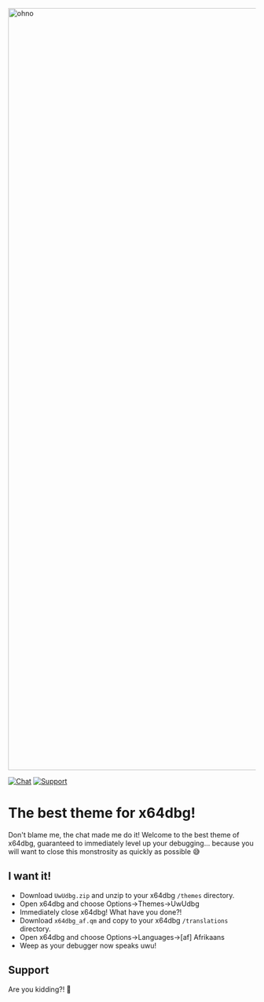 <img width="1549" alt="ohno" src="https://user-images.githubusercontent.com/5906222/182972754-e3210024-4b22-4551-8658-8991190e5fb9.png">

[![Chat](https://img.shields.io/badge/chat-Discord-blueviolet)](https://discord.gg/cw4U3WHvpn) [![Support](https://img.shields.io/badge/Support-Patreon-FF424D)](https://www.patreon.com/oalabs)

# The best theme for x64dbg!

Don't blame me, the chat made me do it! Welcome to the best theme of x64dbg, guaranteed to immediately level up your debugging... because you will want to close this monstrosity as quickly as possible 😅

## I want it!
- Download `UwUdbg.zip` and unzip to your x64dbg `/themes` directory. 
- Open x64dbg and choose Options->Themes->UwUdbg
- Immediately close x64dbg! What have you done?!
- Download `x64dbg_af.qm` and copy to your x64dbg `/translations` directory.
- Open x64dbg and choose Options->Languages->[af] Afrikaans
- Weep as your debugger now speaks uwu! 

## Support
Are you kidding?! 🤣
